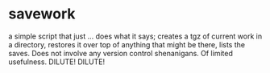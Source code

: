 # savework
a simple script that just ... does what it says; creates a tgz of current work in a directory, restores it over top of anything that might be there, lists the saves.  Does not involve any version control shenanigans.  Of limited usefulness. DILUTE! DILUTE!
